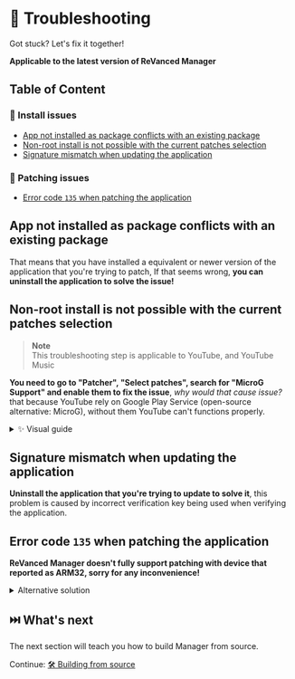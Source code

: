 # 🛟 Troubleshooting

Got stuck? Let's fix it together!

**Applicable to the latest version of ReVanced Manager**

## Table of Content

### 🚦 Install issues
- [App not installed as package conflicts with an existing package](#app-not-installed-as-package-conflicts-with-an-existing-package)
- [Non-root install is not possible with the current patches selection](#non-root-install-is-not-possible-with-the-current-patches-selection)
- [Signature mismatch when updating the application](#signature-mismatch-when-updating-the-application)

### 🌋 Patching issues
- [Error code `135` when patching the application](#error-code-135-when-patching-the-application)

## App not installed as package conflicts with an existing package
That means that you have installed a equivalent or newer version of the application that you're trying to patch, If that seems wrong, **you can uninstall the application to solve the issue!**

## Non-root install is not possible with the current patches selection

> **Note** <br>
> This troubleshooting step is applicable to YouTube, and YouTube Music

**You need to go to "Patcher", "Select patches", search for "MicroG Support" and enable them to fix the issue**, *why would that cause issue?* that because YouTube rely on Google Play Service (open-source alternative: MicroG), without them YouTube can't functions properly.

<details>
<summary>✨ Visual guide</summary>

https://user-images.githubusercontent.com/93124920/231701309-a7c383c1-66db-4b9e-9e64-62549cbdff52.mp4

<br>

> **Note** <br>
> The video show that you need to go to "Select patches", search for "MicroG Support" and enable them to fix the issue.

You're good to go!

</details>

## Signature mismatch when updating the application
**Uninstall the application that you're trying to update to solve it**, this problem is caused by incorrect verification key being used when verifying the application.

## Error code `135` when patching the application
**ReVanced Manager doesn't fully support patching with device that reported as ARM32, sorry for any inconvenience!**

<details>
<summary>Alternative solution</summary>

You can try using unofficial tools to patch the application, but do note that program marked with "unofficial" means that **we do not provide any support for them**.

- Official: [ReVanced CLI](https://github.com/revanced/revanced-cli) - Any (x64)
- Unofficial: [ReVanced Builder](https://github.com/reisxd/revanced-builder) - Windows (x64), macOS (x64), Linux (x64)

</details>

## ⏭️ What's next
The next section will teach you how to build Manager from source.

Continue: [🛠 Building from source](5_building-from-source.md)
